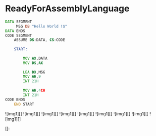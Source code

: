 # ReadyForAssemblyLanguage
```asm
DATA SEGMENT
     MSG DB "Hello World !$"
DATA ENDS
CODE SEGMENT  
    ASSUME DS:DATA, CS:CODE
    
    START:
        
        MOV AX,DATA
        MOV DS,AX
        
        LEA DX,MSG
        MOV AH,9
        INT 21H
        
        MOV AH,4CH
        INT 21H
CODE ENDS
    END START
```
![img1][]
![img1][]
![img1][]
![img1][]
![img1][]
![img1][]
![img1][]
![img1][]
![img1][]

[]: 
